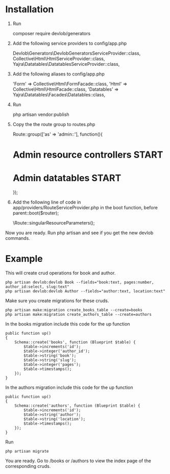 # Installation
1) Run 
    
    composer require devlob/generators

2) Add the following service providers to config/app.php

    Devlob\Generators\DevlobGeneratorsServiceProvider::class,
    Collective\Html\HtmlServiceProvider::class,
    Yajra\Datatables\DatatablesServiceProvider::class,

3) Add the following aliases to config/app.php

    'Form' => Collective\Html\FormFacade::class,
    'Html' => Collective\Html\HtmlFacade::class,
    'Datatables' => Yajra\Datatables\Facades\Datatables::class,

4) Run 
   
    php artisan vendor:publish

5) Copy the the route group to routes.php

    Route::group(['as' => 'admin::'], function(){
      # Admin resource controllers START
      # Admin datatables START
    });

6) Add the following line of code in app/providers/RouteServiceProvider.php in the boot function, before parent::boot($router);

    \Route::singularResourceParameters();


Now you are ready. Run php artisan and see if you get the new devlob commands.

# Example
This will create crud operations for book and author.

    php artisan devlob:devlob Book --fields="book:text, pages:number, author_id:select, slug:text"
    php artisan devlob:devlob Author --fields="author:text, location:text"
    
Make sure you create migrations for these cruds.

    php artisan make:migration create_books_table --create=books
    php artisan make:migration create_authors_table --create=authors
    
In the books migration include this code for the up function

    public function up()
    {
        Schema::create('books', function (Blueprint $table) {
            $table->increments('id');
            $table->integer('author_id');
            $table->string('book');
            $table->string('slug');
            $table->integer('pages');
            $table->timestamps();
        });
    }
    
In the authors migration include this code for the up function

    public function up()
    {
        Schema::create('authors', function (Blueprint $table) {
            $table->increments('id');
            $table->string('author');
            $table->string('location');
            $table->timestamps();
        });
    }
    
Run
    
    php artisan migrate
    
You are ready. Go to /books or /authors to view the index page of the corresponding cruds.
